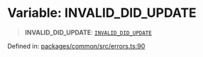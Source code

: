 # Variable: INVALID\_DID\_UPDATE

> **INVALID\_DID\_UPDATE**: [`INVALID_DID_UPDATE`](../enumerations/MethodErrorCode.md#invalid_did_update)

Defined in: [packages/common/src/errors.ts:90](https://github.com/dcdpr/did-btcr2-js/blob/4a717493e735221d072999f212891939f4de3f23/packages/common/src/errors.ts#L90)
